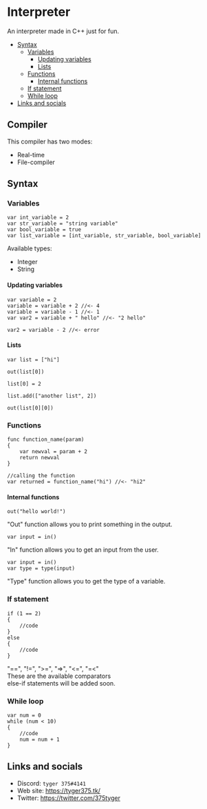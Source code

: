 # Interpreter

An interpreter made in C++ just for fun.

- [Syntax](#Syntax)
  - [Variables](#Variables)
    - [Updating variables](#Updating-variables)
    - [Lists](#Lists)
  - [Functions](#Functions)
    - [Internal functions](#Internal-functions)
  - [If statement](#If-statement)
  - [While loop](#While-loop)
- [Links and socials](#Links-and-socials)

## Compiler

This compiler has two modes: <br>
- Real-time
- File-compiler

## Syntax

### Variables
```
var int_variable = 2
var str_variable = "string variable"
var bool_variable = true
var list_variable = [int_variable, str_variable, bool_variable]
```

Available types:<br>
- Integer
- String

#### Updating variables

```
var variable = 2
variable = variable + 2 //<- 4
variable = variable - 1 //<- 1
var var2 = variable + " hello" //<- "2 hello"

var2 = variable - 2 //<- error
```

#### Lists

```
var list = ["hi"]

out(list[0])

list[0] = 2

list.add(["another list", 2])

out(list[0][0])
```

### Functions

```
func function_name(param)
{
    var newval = param + 2
    return newval
}

//calling the function
var returned = function_name("hi") //<- "hi2"
```

#### Internal functions

```
out("hello world!")
```

"Out" function allows you to print something in the output. <br>

```
var input = in()
```

"In" function allows you to get an input from the user. <br>

```
var input = in()
var type = type(input)
```

"Type" function allows you to get the type of a variable. <br> 

### If statement

```
if (1 == 2)
{
    //code
}
else
{
    //code
}
```

"==",
"!=",
">=",
"=>",
"<=",
"=<" <br>
These are the available comparators<br>
else-if statements will be added soon.

### While loop

```
var num = 0
while (num < 10)
{
    //code
    num = num + 1
}
```

## Links and socials

- Discord: `tyger 375#4141`<br>
- Web site: https://tyger375.tk/ <br>
- Twitter: https://twitter.com/375tyger <br>
